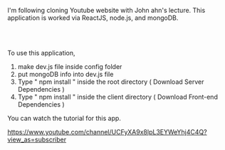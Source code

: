 I'm following cloning Youtube website with John ahn's lecture.
This application is worked via ReactJS, node.js, and mongoDB.

<br>
<br>

To use this application,

1. make dev.js file inside config folder
2. put mongoDB info into dev.js file
3. Type " npm install " inside the root directory ( Download Server Dependencies )
4. Type " npm install " inside the client directory ( Download Front-end Dependencies )

You can watch the tutorial for this app.

https://www.youtube.com/channel/UCFyXA9x8lpL3EYWeYhj4C4Q?view_as=subscriber
